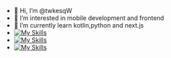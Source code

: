 - 👋 Hi, I’m @twkesqW
- 👀 I’m interested in mobile development and frontend
- 🌱 I’m currently learn kotlin,python and next.js
- [![My Skills](https://skillicons.dev/icons?i=js,html,css,wasm,react,vue,sass,npm,yarn,nodejs,vite,tailwind,redux,pinia,nextjs)](https://skillicons.dev)
- [![My Skills](https://skillicons.dev/icons?i=java,kotlin,dart,ktor,androidstudio)](https://skillicons.dev)
- [![My Skills](https://skillicons.dev/icons?i=py,fastapi)](https://skillicons.dev)




